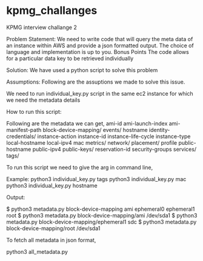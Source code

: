 # kpmg_challanges
KPMG interview challange 2

Problem Statement: We need to write code that will query the meta data of an instance within AWS and provide a
json formatted output. The choice of language and implementation is up to you.
Bonus Points
The code allows for a particular data key to be retrieved individually

Solution: We have used a python script to solve this problem

Assumptions: Following are the assuptions we made to solve this issue.

We need to run individual_key.py script in the same ec2 instance for which we need the metadata details

How to run this script:

Following are the metadata we can get,
ami-id
ami-launch-index
ami-manifest-path
block-device-mapping/
events/
hostname
identity-credentials/
instance-action
instance-id
instance-life-cycle
instance-type
local-hostname
local-ipv4
mac
metrics/
network/
placement/
profile
public-hostname
public-ipv4
public-keys/
reservation-id
security-groups
services/
tags/

To run this script we need to give the arg in command line,

Example:
python3 individual_key.py tags
python3 individual_key.py mac
python3 individual_key.py hostname

Output:

$ python3 metadata.py block-device-mapping
ami
ephemeral0
ephemeral1
root
$ python3 metadata.py block-device-mapping/ami
/dev/sda1
$ python3 metadata.py block-device-mapping/ephemeral1
sdc
$ python3 metadata.py block-device-mapping/root
/dev/sda1


To fetch all metadata in json format,

python3 all_metadata.py

